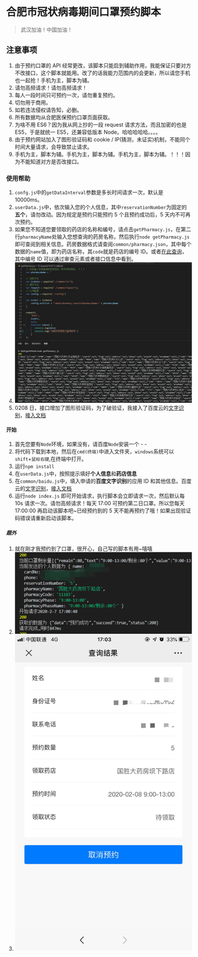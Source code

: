 # 合肥市冠状病毒期间口罩预约脚本

> 武汉加油！中国加油！

## 注意事项

1. 由于预约口罩的 API 经常更改，该脚本只能启到辅助作用，我能保证只要对方不改接口，这个脚本就能用。改了的话我能力范围内的会更新，所以请您手机也一起抢！手机为主，脚本为辅。
2. 请勿高频请求！请勿高频请求！
3. 每人一段时间只可预约一次，请勿重复预约。
4. 切勿用于商用。
5. 如若违法侵权请告知，必删。
6. 所有数据均从合肥医保预约口罩页面获取。
7. 为啥不用 ES6？因为我从网上抄的一段 request 请求方法，而且加密的也是 ES5，于是就统一 ES5，还兼容低版本 Node。哈哈哈哈哈。。。。
8. 由于预约网站加入了图形验证码和 cookie / IP(猜测，未证实)机制，不能同个时间大量请求，会导致禁止请求。
9. 手机为主，脚本为辅。手机为主，脚本为辅。手机为主，脚本为辅。！！！因为不能知道对方是否改接口。

### 使用帮助

1. `confg.js`中的`getDataInterval`参数是多长时间请求一次，默认是 10000ms。
2. `userData.js`中，依次输入您的个人信息，其中`reservationNumber`为固定的**五个**，请勿改动。因为规定是预约只能预约 5 个且预约成功后，5 天内不可再次预约。
3. 如果您不知道您要领取的药店的名称和编号，请点击`getPharmacy.js`，在第二行`pharmacyName`处输入您想查询的药房名称，然后执行`node getPharmacy.js`即可查阅到相关信息。药房数据格式请查阅`common/pharmacy.json`，其中每个数据的`name`值，即为药店名称，其`code`就是药店的编号 ID。或者[在此查询](http://kzgm.bbshjz.cn:8000/ncms/mask/pharmacy-list)，其中编号 ID 可以通过审查元素或者接口信息中看到。
4. ![pharmacy](https://github.com/542154968/getHfMask/blob/master/images/pharmacy.jpg)
5. 0208 日，接口增加了图形验证码，为了破验证，我接入了百度云的[文字识别](https://console.bce.baidu.com/ai/#/ai/ocr/overview/index)，[接入文档](https://cloud.baidu.com/doc/OCR/s/Ok3h7ydf4)

#### 开始

1. 首先您要有`Node`环境，如果没有，请百度`Node`安装一个 - -
2. 将代码下载到本地，然后在`cmd(终端)`中进入文件夹，`windows`系统可以`shift`+`鼠标右键`,在终端中打开。
3. 运行`npm install`
4. 在`userData.js`中，按照提示填好**个人信息**和**药店信息**
5. 在`common/baidu.js`中，填入申请的**百度文字识别**的应用 ID 和其他信息。百度云的[文字识别](https://console.bce.baidu.com/ai/#/ai/ocr/overview/index)，[接入文档](https://cloud.baidu.com/doc/OCR/s/Ok3h7ydf4)
6. 运行`node index.js` 即可开始请求，执行脚本会立即请求一次，然后默认每 10s 请求一次。请勿高频请求！每天 17:00 可预约第二日口罩。所以您每天 17:00:00 再启动该脚本吧~已经预约到的 5 天不能再预约了哦！如果出现验证码错误请重新启动该脚本。

##### 题外

1. 就在刚才我预约到了口罩，很开心，自己写的脚本有用~嘻嘻
2. ![requestInfo](https://github.com/542154968/getHfMask/blob/master/images/requestInfo.png)
3. ![getMaskDetail](https://github.com/542154968/getHfMask/blob/master/images/getMaskDetail.jpg)
